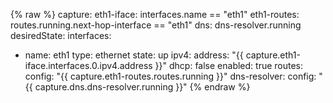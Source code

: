 {% raw %}
capture:
  eth1-iface: interfaces.name == "eth1"
  eth1-routes: routes.running.next-hop-interface == "eth1"
  dns: dns-resolver.running
desiredState:
  interfaces:
  - name: eth1
    type: ethernet
    state: up
    ipv4:
      address: "{{ capture.eth1-iface.interfaces.0.ipv4.address }}"
      dhcp: false
      enabled: true
  routes:
    config: "{{ capture.eth1-routes.routes.running }}"
  dns-resolver:
    config: "{{ capture.dns.dns-resolver.running }}"
{% endraw %}
